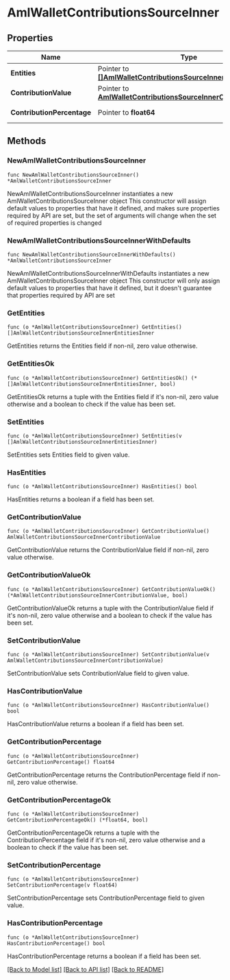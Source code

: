 # AmlWalletContributionsSourceInner

## Properties

Name | Type | Description | Notes
------------ | ------------- | ------------- | -------------
**Entities** | Pointer to [**[]AmlWalletContributionsSourceInnerEntitiesInner**](AmlWalletContributionsSourceInnerEntitiesInner.md) |  | [optional] 
**ContributionValue** | Pointer to [**AmlWalletContributionsSourceInnerContributionValue**](AmlWalletContributionsSourceInnerContributionValue.md) |  | [optional] 
**ContributionPercentage** | Pointer to **float64** | Contribution percentage. | [optional] 

## Methods

### NewAmlWalletContributionsSourceInner

`func NewAmlWalletContributionsSourceInner() *AmlWalletContributionsSourceInner`

NewAmlWalletContributionsSourceInner instantiates a new AmlWalletContributionsSourceInner object
This constructor will assign default values to properties that have it defined,
and makes sure properties required by API are set, but the set of arguments
will change when the set of required properties is changed

### NewAmlWalletContributionsSourceInnerWithDefaults

`func NewAmlWalletContributionsSourceInnerWithDefaults() *AmlWalletContributionsSourceInner`

NewAmlWalletContributionsSourceInnerWithDefaults instantiates a new AmlWalletContributionsSourceInner object
This constructor will only assign default values to properties that have it defined,
but it doesn't guarantee that properties required by API are set

### GetEntities

`func (o *AmlWalletContributionsSourceInner) GetEntities() []AmlWalletContributionsSourceInnerEntitiesInner`

GetEntities returns the Entities field if non-nil, zero value otherwise.

### GetEntitiesOk

`func (o *AmlWalletContributionsSourceInner) GetEntitiesOk() (*[]AmlWalletContributionsSourceInnerEntitiesInner, bool)`

GetEntitiesOk returns a tuple with the Entities field if it's non-nil, zero value otherwise
and a boolean to check if the value has been set.

### SetEntities

`func (o *AmlWalletContributionsSourceInner) SetEntities(v []AmlWalletContributionsSourceInnerEntitiesInner)`

SetEntities sets Entities field to given value.

### HasEntities

`func (o *AmlWalletContributionsSourceInner) HasEntities() bool`

HasEntities returns a boolean if a field has been set.

### GetContributionValue

`func (o *AmlWalletContributionsSourceInner) GetContributionValue() AmlWalletContributionsSourceInnerContributionValue`

GetContributionValue returns the ContributionValue field if non-nil, zero value otherwise.

### GetContributionValueOk

`func (o *AmlWalletContributionsSourceInner) GetContributionValueOk() (*AmlWalletContributionsSourceInnerContributionValue, bool)`

GetContributionValueOk returns a tuple with the ContributionValue field if it's non-nil, zero value otherwise
and a boolean to check if the value has been set.

### SetContributionValue

`func (o *AmlWalletContributionsSourceInner) SetContributionValue(v AmlWalletContributionsSourceInnerContributionValue)`

SetContributionValue sets ContributionValue field to given value.

### HasContributionValue

`func (o *AmlWalletContributionsSourceInner) HasContributionValue() bool`

HasContributionValue returns a boolean if a field has been set.

### GetContributionPercentage

`func (o *AmlWalletContributionsSourceInner) GetContributionPercentage() float64`

GetContributionPercentage returns the ContributionPercentage field if non-nil, zero value otherwise.

### GetContributionPercentageOk

`func (o *AmlWalletContributionsSourceInner) GetContributionPercentageOk() (*float64, bool)`

GetContributionPercentageOk returns a tuple with the ContributionPercentage field if it's non-nil, zero value otherwise
and a boolean to check if the value has been set.

### SetContributionPercentage

`func (o *AmlWalletContributionsSourceInner) SetContributionPercentage(v float64)`

SetContributionPercentage sets ContributionPercentage field to given value.

### HasContributionPercentage

`func (o *AmlWalletContributionsSourceInner) HasContributionPercentage() bool`

HasContributionPercentage returns a boolean if a field has been set.


[[Back to Model list]](../README.md#documentation-for-models) [[Back to API list]](../README.md#documentation-for-api-endpoints) [[Back to README]](../README.md)


